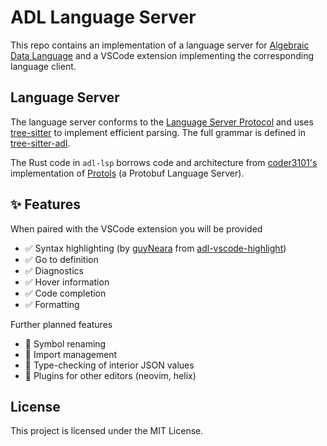 # ADL Language Server

This repo contains an implementation of a language server for
[Algebraic Data Language](https://github.com/adl-lang/adl) and a VSCode
extension implementing the corresponding language client.

## Language Server

The language server conforms to the
[Language Server Protocol](https://microsoft.github.io/language-server-protocol/)
and uses [tree-sitter](https://tree-sitter.github.io/tree-sitter/) to implement
efficient parsing. The full grammar is defined in
[tree-sitter-adl](https://github.com/alexytsu/tree-sitter-adl).

The Rust code in `adl-lsp` borrows code and architecture from
[coder3101's](https://github.com/coder3101) implementation of 
[Protols](https://github.com/coder3101/protols) (a Protobuf Language Server).

## ✨ Features

When paired with the VSCode extension you will be provided

- ✅ Syntax highlighting (by [guyNeara](https://github.com/guyNeara) from
  [adl-vscode-highlight](https://github.com/adl-lang/adl-vscode-highlight))
- ✅ Go to definition
- ✅ Diagnostics
- ✅ Hover information
- ✅ Code completion
- ✅ Formatting

Further planned features

- 🚧 Symbol renaming
- 🚧 Import management
- 🚧 Type-checking of interior JSON values
- 🚧 Plugins for other editors (neovim, helix)

## License

This project is licensed under the MIT License.

